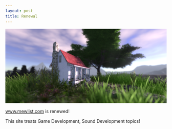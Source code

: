 ```yaml
---
layout: post
title: Renewal
---
```


<img src="/images/House.PNG" />

www.mewlist.com is renewed!

This site treats Game Development, Sound Development topics!

